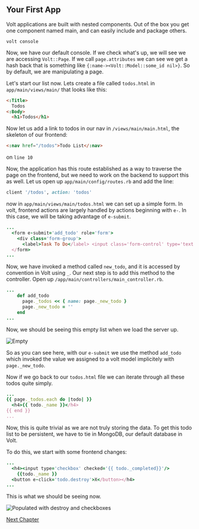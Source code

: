 ## Your First App
Volt applications are built with nested components. Out of the box you get one component
named main, and can easily include and package others. 

`volt console`

Now, we have our default console. If we check what's up, we will see we are accessing
`Volt::Page`. If we call `page.attributes` we can see we get a hash back that is something
like `{:name-><Volt::Model::some_id nil>}`. So by default, we are manipulating a page.

Let's start our list now. Lets create a file called `todos.html` in `app/main/views/main/`
that looks like this:

```HTML
<:Title>
  Todos
<:Body>
  <h1>Todos</h1>
```

Now let us add a link to todos in our nav in `/views/main/main.html`, the skeleton of our
frontend:

```HTML
<:nav href="/todos">Todo List</:nav>
```
on `line 10`

Now, the application has this route established as a way to traverse the page on the
frontend, but we need to work on the backend to support this as well. Let us open up
`app/main/config/routes.rb` and add the line:

```RUBY
client '/todos', action: 'todos'
```

now in `app/main/views/main/todos.html` we can set up a simple form. In volt, frontend actions
are largely handled by actions beginning with `e-`. In this case, we will be taking advantage
of `e-submit`.

```RUBY
...
  <form e-submit='add_todo' role='form'>
    <div class='form-group'>
      <label>Task To Do</label> <input class='form-control' type='text' value='{{ page._new_todo }}'/> </div>
  </form>
...
```

Now, we have invoked a method called `new_todo`, and it is accessed by convention in Volt using `_`.
Our next step is to add this method to the controller. Open up `/app/main/controllers/main_controller.rb`.

```RUBY
...
    def add_todo
      page._todos << { name: page._new_todo }
      page._new_todo = ''
    end
...
```
Now, we should be seeing this empty list when we load the server up.

![Empty](http://i.imgur.com/FicHPjT.png)

So as you can see here, with our `e-submit` we use the method `add_todo` which invoked the value we assigned
to a volt model implicitely with `page._new_todo`. 

Now if we go back to our `todos.html` file we can iterate through all these todos quite simply.

```RUBY
...
{{ page._todos.each do |todo| }}
  <h4>{{ todo._name }}</h4>
{{ end }}
...
```

Now, this is quite trivial as we are not truly storing the data. To get this todo list to be persistent, we have to
tie in MongoDB, our default database in Volt.

To do this, we start with some frontend changes:

```RUBY
...
  <h4><input type='checkbox' checked='{{ todo._completed}}'/>
    {{todo._name }}
  <button e-click='todo.destroy'>X</button></h4>
...
```

This is what we should be seeing now.

![Populated with destroy and checkboxes](http://i.imgur.com/yJu3Q8l.png)

[Next Chapter](/aside_1.md)

